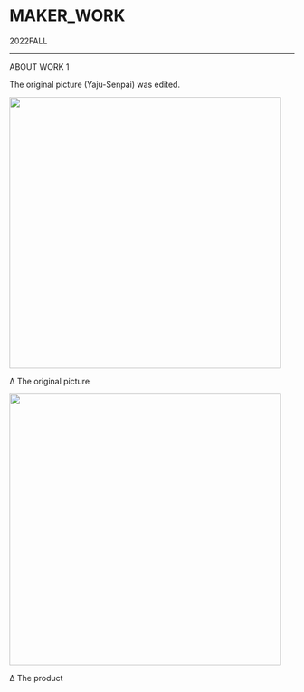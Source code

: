 # MAKER_WORK
2022FALL
********************
ABOUT WORK 1

The original picture (Yaju-Senpai) was edited.

<img src="https://user-images.githubusercontent.com/72453752/209828856-e0a8d258-07fe-4e6f-96a9-7179d157074f.jpg" width="480px">

Δ The original picture

<img src="https://user-images.githubusercontent.com/72453752/209828720-aa8ea331-78a7-416e-aa65-22a77acfdc69.png" width="480px">

Δ The product
